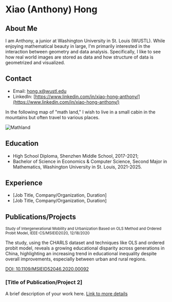 # Xiao (Anthony) Hong

## About Me
I am Anthony, a junior at Washington University in St. Louis (WUSTL). While enjoying mathematical beauty in large, I'm primarily interested in the interaction between geometry and data analysis. Specifically, I like to see how real world images are stored as data and how structure of data is geometrized and visualized.

## Contact
- Email: [hong.x@wustl.edu](mailto:hong.x@wustl.edu)
- LinkedIn: [https://www.linkedin.com/in/xiao-hong-anthony/](https://www.linkedin.com/in/xiao-hong-anthony/)

In the following map of "math land," I wish to live in a small cabin in the mountains but often travel to various places.

![Mathland](https://github.com/AnthonyHongXiao/AnthonyHongXiao.github.io/assets/89869001/55ba79c9-f730-4940-9a74-ff7ef959e3d6)

## Education
- High School Diploma, Shenzhen Middle School, 2017-2021;
- Bachelor of Science in Economics & Computer Science, Second Major in Mathematics, Washington University in St. Louis, 2021-2025.

## Experience
- [Job Title, Company/Organization, Duration]
- [Job Title, Company/Organization, Duration]

## Publications/Projects

<span style="font-size: smaller;">Study of Intergenerational Mobility and Urbanization Based on OLS Method and Ordered Probit Model, IEEE-CS/MSIEID2020, 12/18/2020

The study, using the CHARLS dataset and techniques like OLS and ordered probit model, reveals a growing educational disparity across generations in China, highlighting an increasing trend in educational inequality despite overall improvements, especially between urban and rural regions.

[DOI: 10.1109/MSIEID52046.2020.00092](https://ieeexplore.ieee.org/abstract/document/9382602)

### [Title of Publication/Project 2]
A brief description of your work here. [Link to more details](#)



